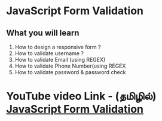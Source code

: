 <h1>JavaScript Form Validation</h1>

<h2>What you will learn</h2>

<ol>
    <li>How to design a responsive form ?</li>
    <li>How to validate username ?</li>
    <li>How to validate Email (using REGEX)</li>
    <li>How to validate Phone Number(using REGEX</li>
    <li>How to validate password & password check</li>
</ol>


<h1>YouTube video Link - (தமிழில்) <a href = "https://youtu.be/iCvuxSL1bXY">JavaScript Form Validation </a></h1>
